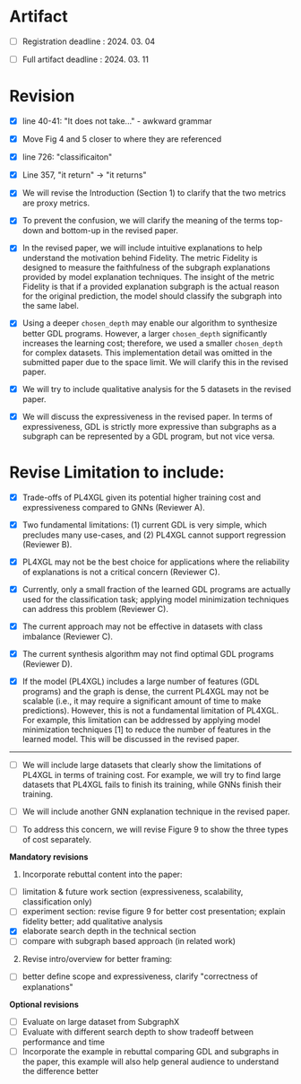 

# Artifact

- [ ] Registration deadline : 2024. 03. 04
- [ ] Full artifact deadline : 2024. 03. 11


# Revision

- [x] line 40-41: "It does not take..." - awkward grammar 
- [x] Move Fig 4 and 5 closer to where they are referenced
- [x] line 726: "classificaiton"
- [x] Line 357, "it return" -> "it returns"
- [x] We will revise the Introduction (Section 1) to clarify that the two metrics are proxy metrics.
- [x] To prevent the confusion, we will clarify the meaning of the terms top-down and bottom-up in the revised paper.

- [x] In the revised paper, we will include intuitive explanations to help understand the motivation behind Fidelity. The metric Fidelity is designed to measure the faithfulness of the subgraph explanations provided by model explanation techniques. The insight of the metric Fidelity is that if a provided explanation subgraph is the actual reason for the original prediction, the model should classify the subgraph into the same label.

- [x] Using a deeper `chosen_depth` may enable our algorithm to synthesize better GDL programs. However, a larger `chosen_depth` significantly increases the learning cost; therefore, we used a smaller `chosen_depth` for complex datasets. This implementation detail was omitted in the submitted paper due to the space limit. We will clarify this in the revised paper.

- [x] We will try to include qualitative analysis for the 5 datasets in the revised paper.

- [x] We will discuss the expressiveness in the revised paper. In terms of expressiveness, GDL is strictly more expressive than subgraphs as a subgraph can be represented by a GDL program, but not vice versa.




# Revise Limitation to include:

- [x]  Trade-offs of PL4XGL given its potential higher training cost and expressiveness compared to GNNs (Reviewer A).

- [x]  Two fundamental limitations: (1) current GDL is very simple, which precludes many use-cases, and (2) PL4XGL cannot support regression (Reviewer B).

- [x] PL4XGL may not be the best choice for applications where the reliability of explanations is not a critical concern (Reviewer C).

- [x] Currently, only a small fraction of the learned GDL programs are actually used for the classification task; applying model minimization techniques can address this problem (Reviewer C).

- [x] The current approach may not be effective in datasets with class imbalance (Reviewer C).

- [x] The current synthesis algorithm may not find optimal GDL programs (Reviewer D).

- [x] If the model (PL4XGL) includes a large number of features (GDL programs) and the graph is dense, the current PL4XGL may not be scalable (i.e., it may require a significant amount of time to make predictions). However, this is not a fundamental limitation of PL4XGL.  For example, this limitation can be addressed by applying model minimization techniques [1] to reduce the number of features in the learned model. This will be discussed in the revised paper.

----------------
- [ ] We will include large datasets that clearly show the limitations of PL4XGL in terms of training cost. For example, we will try to find large datasets that PL4XGL fails to finish its training, while GNNs finish their training.

- [ ] We will include another GNN explanation technique in the revised paper.

- [ ] To address this concern, we will revise Figure 9 to show the three types of cost separately.
 

<div style="page-break-after: always;"></div>




**Mandatory revisions**

1. Incorporate rebuttal content into the paper:

- [ ]  limitation & future work section (expressiveness, scalability, classification only)
- [ ]  experiment section: revise figure 9 for better cost presentation; explain fidelity better; add qualitative analysis
- [x]  elaborate search depth in the technical section
- [ ]  compare with subgraph based approach (in related work)

2. Revise intro/overview for better framing:

- [ ]   better define scope and expressiveness, clarify "correctness of explanations"

**Optional revisions**

- [ ]  Evaluate on large dataset from SubgraphX
- [ ]  Evaluate with different search depth to show tradeoff between performance and time
- [ ]  Incorporate the example in rebuttal comparing GDL and subgraphs in the paper, this example will also help general audience to understand the difference better